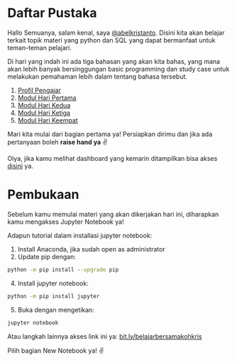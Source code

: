<h1>Daftar Pustaka</h1>
<!--Penulisan @abelkristanto-->

Hallo Semuanya, salam kenal, saya [@abelkristanto](https://www.instagram.com/abelkristanto/). Disini kita akan belajar terkait topik materi yang python dan SQL yang dapat bermanfaat untuk teman-teman pelajari.
<p>Di hari yang indah ini ada tiga bahasan yang akan kita bahas, yang mana akan lebih banyak bersinggungan basic programming dan study case untuk melakukan pemahaman lebih dalam tentang bahasa tersebut.</p>

1. [Profil Pengajar](https://id.linkedin.com/in/abelkristanto/)
2. [Modul Hari Pertama](https://github.com/AbelKristanto/learning-course/blob/main/dqcamp2022/day-1/readme.MD)
3. [Modul Hari Kedua](https://github.com/AbelKristanto/learning-course/blob/main/dqcamp2022/day-2/readme.MD)
4. [Modul Hari Ketiga](#)
5. [Modul Hari Keempat](#)

<p>Mari kita mulai dari bagian pertama ya! Persiapkan dirimu dan jika ada pertanyaan boleh <b>raise hand ya</b> &#9996</p>

Oiya, jika kamu melihat dashboard yang kemarin ditampilkan bisa akses [disini](https://app-dashml.herokuapp.com) ya.

<h1>Pembukaan</h1>

Sebelum kamu memulai materi yang akan dikerjakan hari ini, diharapkan kamu mengakses Jupyter Notebook ya! 

<i class="fas fa-spinner fa-spin"></i>

Adapun tutorial dalam installasi jupyter notebook:

1. Install Anaconda, jika sudah open as administrator
2. Update pip dengan: 

```cmd
python -m pip install --upgrade pip
```

4. Install jupyter notebook: 

```cmd
python -m pip install jupyter
```

5. Buka dengan mengetikan: 

```cmd
jupyter notebook
```

Atau langkah lainnya akses link ini ya: [bit.ly/belajarbersamakohkris](bit.ly/belajarbersamakohkris) 
<p>Pilih bagian New Notebook ya! &#9996</p>
